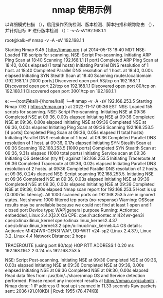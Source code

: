 <h1 align = 'center'>nmap 使用示例</h1>
以详细模式扫描 （），启用操作系统检测、版本检测、脚本扫描和跟踪路由 （），并针对目标 IP 进行版本检测 （）：-v-A-sV192.168.1.1

root@kali:~# nmap -v -A -sV 192.168.1.1

Starting Nmap 6.45 ( http://nmap.org ) at 2014-05-13 18:40 MDT
NSE: Loaded 118 scripts for scanning.
NSE: Script Pre-scanning.
Initiating ARP Ping Scan at 18:40
Scanning 192.168.1.1 [1 port]
Completed ARP Ping Scan at 18:40, 0.06s elapsed (1 total hosts)
Initiating Parallel DNS resolution of 1 host. at 18:40
Completed Parallel DNS resolution of 1 host. at 18:40, 0.00s elapsed
Initiating SYN Stealth Scan at 18:40
Scanning router.localdomain (192.168.1.1) [1000 ports]
Discovered open port 53/tcp on 192.168.1.1
Discovered open port 22/tcp on 192.168.1.1
Discovered open port 80/tcp on 192.168.1.1
Discovered open port 3001/tcp on 192.168.1.1


e:
──(root㉿kali)-[/home/kali]
└─# nmap -v -A -sV 192.168.253.5
Starting Nmap 7.92 ( https://nmap.org ) at 2022-11-17 09:36 EST
NSE: Loaded 155 scripts for scanning.
NSE: Script Pre-scanning.
Initiating NSE at 09:36
Completed NSE at 09:36, 0.00s elapsed
Initiating NSE at 09:36
Completed NSE at 09:36, 0.00s elapsed
Initiating NSE at 09:36
Completed NSE at 09:36, 0.00s elapsed
Initiating Ping Scan at 09:36
Scanning 192.168.253.5 [4 ports]
Completed Ping Scan at 09:36, 0.05s elapsed (1 total hosts)
Initiating Parallel DNS resolution of 1 host. at 09:36
Completed Parallel DNS resolution of 1 host. at 09:36, 0.17s elapsed
Initiating SYN Stealth Scan at 09:36
Scanning 192.168.253.5 [1000 ports]
Completed SYN Stealth Scan at 09:36, 9.31s elapsed (1000 total ports)
Initiating Service scan at 09:36
Initiating OS detection (try #1) against 192.168.253.5
Initiating Traceroute at 09:36
Completed Traceroute at 09:36, 0.02s elapsed
Initiating Parallel DNS resolution of 2 hosts. at 09:36
Completed Parallel DNS resolution of 2 hosts. at 09:36, 0.24s elapsed
NSE: Script scanning 192.168.253.5.
Initiating NSE at 09:36
Completed NSE at 09:36, 0.03s elapsed
Initiating NSE at 09:36
Completed NSE at 09:36, 0.00s elapsed
Initiating NSE at 09:36
Completed NSE at 09:36, 0.00s elapsed
Nmap scan report for 192.168.253.5
Host is up (0.00075s latency).
All 1000 scanned ports on 192.168.253.5 are in ignored states.
Not shown: 1000 filtered tcp ports (no-response)
Warning: OSScan results may be unreliable because we could not find at least 1 open and 1 closed port
Device type: WAP|general purpose
Running: Actiontec embedded, Linux 2.4.X|3.X
OS CPE: cpe:/h:actiontec:mi424wr-gen3i cpe:/o:linux:linux_kernel cpe:/o:linux:linux_kernel:2.4.37 cpe:/o:linux:linux_kernel:3.2 cpe:/o:linux:linux_kernel:4.4
OS details: Actiontec MI424WR-GEN3I WAP, DD-WRT v24-sp2 (Linux 2.4.37), Linux 3.2, Linux 4.4
Network Distance: 2 hops

TRACEROUTE (using port 80/tcp)
HOP RTT     ADDRESS
1   0.20 ms 192.168.116.2
2   0.24 ms 192.168.253.5

NSE: Script Post-scanning.
Initiating NSE at 09:36
Completed NSE at 09:36, 0.00s elapsed
Initiating NSE at 09:36
Completed NSE at 09:36, 0.00s elapsed
Initiating NSE at 09:36
Completed NSE at 09:36, 0.00s elapsed
Read data files from: /usr/bin/../share/nmap
OS and Service detection performed. Please report any incorrect results at https://nmap.org/submit/ .
Nmap done: 1 IP address (1 host up) scanned in 11.33 seconds
           Raw packets sent: 2036 (91.010KB) | Rcvd: 1955 (78.474KB)

